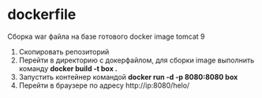 # dockerfile
Сборка war файла на базе готового docker image tomcat 9
1. Скопировать репозиторий
2. Перейти в директорию с докерфайлом, для сборки image выполнить команду **docker build -t box .**
3. Запустить контейнер командой **docker run -d -p 8080:8080 box**
4. Перейти в браузере по адресу http://ip:8080/helo/
